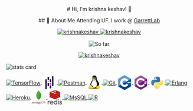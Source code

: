 <p align="center">
  # Hi, I'm krishna keshav! 👋
</p>
 
<p align="center">
  ## 🚀 About Me
  Attending UF. I work @ <a href="https://www.garrettlab.com/">GarrettLab
  <p align="center">
    <a href="https://www.linkedin.com/in/krishnakeshav">
      <img src="https://img.shields.io/badge/LinkedIn-blue??style=social&logo=linkedin" alt="krishnakeshav" />
    </a>
     <a href="https://www.github.com/krishnakeshav">
      <img src="https://img.shields.io/badge/Github-lightgrey?style=social&logo=github" alt="krishnakeshav" />
    </a>
  </p>
</p>
<p align="center">
<img align="center" src="https://github-readme-stats.vercel.app/api?username=krishnakeshav&show_icons=true&theme=default&title_color=000000&text_color=000000&bg_color=ffffff&hide_border=true&count_private=true&hide_rank=true&include_all_commits=true&show_icons=true&custom_title=So%20far...&hide=contribs" alt="So far" /></p>
</p>    
<p align="center">
<a href="https://github.com/ryo-ma/github-profile-trophy">
<img src="https://github-profile-trophy.vercel.app/?username=krishnakeshav" alt="krishnakeshav" />
</a>
</p>
<p>
<img align="center" src="https://github-readme-stats.vercel.app/api/top-langs?username=krishnakeshav&theme=default&title_color=000000&text_color=000000&bg_color=ffffff&hide_border=true&layout=donut&langs_count=10&custom_title=Experiences%20with&size_weight=0.3&count_weight=0.7&hide_progress=true" alt="stats card" /></p>
<a href="https://www.tensorflow.org" target="blank">
<img align="center" src="https://www.vectorlogo.zone/logos/tensorflow/tensorflow-icon.svg" alt="TensorFlow" height="40" width="40" />
</a>
<a href="https://pandas.pydata.org/" target="blank">
<img align="center" src="https://raw.githubusercontent.com/devicons/devicon/2ae2a900d2f041da66e950e4d48052658d850630/icons/pandas/pandas-original.svg" alt="Pandas" height="40" width="40" />
</a>
<a href="https://postman.com" target="blank">
<img align="center" src="https://www.vectorlogo.zone/logos/getpostman/getpostman-icon.svg" alt="Postman" height="40" width="40" />
</a>
<a href="https://www.linux.org/" target="blank">
<img align="center" src="https://raw.githubusercontent.com/devicons/devicon/master/icons/linux/linux-original.svg" alt="Linux" height="40" width="40" />
</a>
<a href="https://git-scm.com/" target="blank">
<img align="center" src="https://www.vectorlogo.zone/logos/git-scm/git-scm-icon.svg" alt="Git" height="40" width="40" />
</a>
<a href="https://www.w3schools.com/cpp/" target="blank">
<img align="center" src="https://raw.githubusercontent.com/devicons/devicon/master/icons/cplusplus/cplusplus-original.svg" alt="C++" height="40" width="40" />
</a>
<a href="https://www.w3schools.com/cs/" target="blank">
<img align="center" src="https://raw.githubusercontent.com/devicons/devicon/master/icons/csharp/csharp-original.svg" alt="C#" height="40" width="40" />
</a>
<a href="https://www.python.org" target="blank">
<img align="center" src="https://raw.githubusercontent.com/devicons/devicon/master/icons/python/python-original.svg" alt="Python" height="40" width="40" />
</a>
<a href="https://www.erlang.org/" target="blank">
<img align="center" src="https://www.vectorlogo.zone/logos/erlang/erlang-official.svg" alt="Erlang" height="40" width="40" />
</a>
<a href="https://heroku.com" target="blank">
<img align="center" src="https://www.vectorlogo.zone/logos/heroku/heroku-icon.svg" alt="Heroku" height="40" width="40" />
</a>
<a href="https://www.mongodb.com/" target="blank">
<img align="center" src="https://raw.githubusercontent.com/devicons/devicon/master/icons/mongodb/mongodb-original-wordmark.svg" alt="MongoDB" height="40" width="40" />
</a>
<a href="https://redis.io" target="blank">
<img align="center" src="https://raw.githubusercontent.com/devicons/devicon/master/icons/redis/redis-original-wordmark.svg" alt="Redis" height="40" width="40" />
</a>
<a href="https://www.microsoft.com/en-us/sql-server" target="blank">
<img align="center" src="https://www.svgrepo.com/show/303229/microsoft-sql-server-logo.svg" alt="MsSQL" height="40" width="40" />
</a>
<a href="https://www.r-project.org/" target="blank">
<img align="center" src="https://www.r-project.org/logo/Rlogo.svg" alt="R" height="40" width="40" />
</a>
